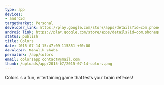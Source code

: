 ```yaml
--- 
type: app
devices: 
- android
targetMarket: Personal
developer_link: https://play.google.com/store/apps/details?id=com.phonegap.colors
android_link: https://play.google.com/store/apps/details?id=com.phonegap.colors
status: publish
title: Colors
date: 2015-07-14 15:47:09.115851 +00:00
developer: Menelik Sheba
permalink: /app/colors
email: colorsapp.contact@gmail.com
thumb: /uploads/app/2015-07/2015-07-14-colors.png
---
```


Colors is a fun, entertaining game that tests your brain reflexes!

